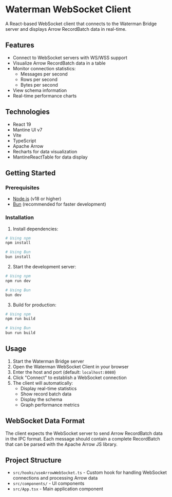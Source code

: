 # Waterman WebSocket Client

A React-based WebSocket client that connects to the Waterman Bridge server and displays Arrow RecordBatch data in real-time.

## Features

- Connect to WebSocket servers with WS/WSS support
- Visualize Arrow RecordBatch data in a table
- Monitor connection statistics:
  - Messages per second
  - Rows per second
  - Bytes per second
- View schema information
- Real-time performance charts

## Technologies

- React 19
- Mantine UI v7
- Vite
- TypeScript
- Apache Arrow
- Recharts for data visualization
- MantineReactTable for data display

## Getting Started

### Prerequisites

- [Node.js](https://nodejs.org/) (v18 or higher)
- [Bun](https://bun.sh/) (recommended for faster development)

### Installation

1. Install dependencies:

```bash
# Using npm
npm install

# Using Bun
bun install
```

2. Start the development server:

```bash
# Using npm
npm run dev

# Using Bun
bun dev
```

3. Build for production:

```bash
# Using npm
npm run build

# Using Bun
bun run build
```

## Usage

1. Start the Waterman Bridge server
2. Open the Waterman WebSocket Client in your browser
3. Enter the host and port (default: `localhost:8080`)
4. Click "Connect" to establish a WebSocket connection
5. The client will automatically:
   - Display real-time statistics
   - Show record batch data
   - Display the schema
   - Graph performance metrics

## WebSocket Data Format

The client expects the WebSocket server to send Arrow RecordBatch data in the IPC format. Each message should contain a complete RecordBatch that can be parsed with the Apache Arrow JS library.

## Project Structure

- `src/hooks/useArrowWebSocket.ts` - Custom hook for handling WebSocket connections and processing Arrow data
- `src/components/` - UI components
- `src/App.tsx` - Main application component
